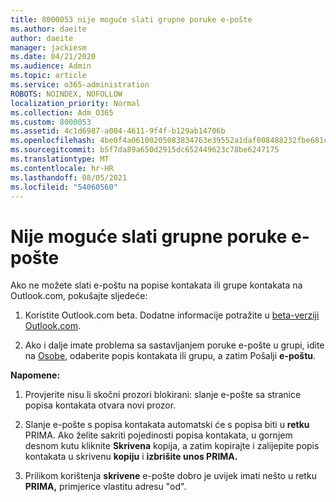 ```yaml
---
title: 8000053 nije moguće slati grupne poruke e-pošte
ms.author: daeite
author: daeite
manager: jackiesm
ms.date: 04/21/2020
ms.audience: Admin
ms.topic: article
ms.service: o365-administration
ROBOTS: NOINDEX, NOFOLLOW
localization_priority: Normal
ms.collection: Adm_O365
ms.custom: 8000053
ms.assetid: 4c1d6987-a004-4611-9f4f-b129ab14706b
ms.openlocfilehash: 4be0f4a06100205083834763e39552a1daf008488232fbe681c3ab71e549f764
ms.sourcegitcommit: b5f7da89a650d2915dc652449623c78be6247175
ms.translationtype: MT
ms.contentlocale: hr-HR
ms.lasthandoff: 08/05/2021
ms.locfileid: "54060560"
---
```

# <a name="unable-to-send-group-emails"></a>Nije moguće slati grupne poruke e-pošte

Ako ne možete slati e-poštu na popise kontakata ili grupe kontakata na Outlook.com, pokušajte sljedeće:
  
1. Koristite Outlook.com beta. Dodatne informacije potražite u [beta-verziji Outlook.com](https://support.office.com/article/e2261c7f-d413-4084-8f22-21282f42d8cf).
    
2. Ako i dalje imate problema sa sastavljanjem poruke e-pošte u grupi, idite na [Osobe](https://outlook.live.com/people/), odaberite popis kontakata ili grupu, a zatim Pošalji **e-poštu**.
    
 **Napomene:**
  
1. Provjerite nisu li skočni prozori blokirani: slanje e-pošte sa stranice popisa kontakata otvara novi prozor.
    
2. Slanje e-pošte s popisa kontakata automatski će s popisa biti u **retku** PRIMA. Ako želite sakriti pojedinosti popisa kontakata, u gornjem desnom kutu kliknite **Skrivena** kopija, a zatim kopirajte i zalijepite popis kontakata u skrivenu **kopiju** i **izbrišite unos PRIMA.** 
    
3. Prilikom korištenja **skrivene** e-pošte dobro je uvijek imati nešto u retku **PRIMA,** primjerice vlastitu adresu "od". 
    

